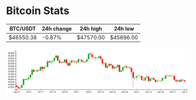 # Bitcoin Stats

BTC/USDT|24h change|24h high|24h low|
|---|---|---|---|
|$46550.38|-0.87%|$47570.00|$45696.00|

<img src="./chart.svg">
